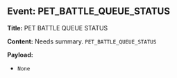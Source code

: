 ## Event: PET_BATTLE_QUEUE_STATUS

**Title:** PET BATTLE QUEUE STATUS

**Content:**
Needs summary.
`PET_BATTLE_QUEUE_STATUS`

**Payload:**
- `None`